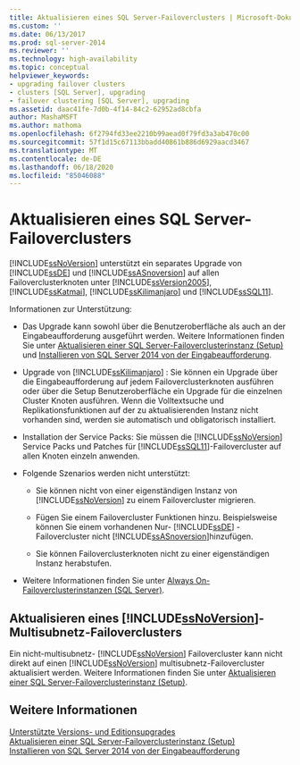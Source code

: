 ```yaml
---
title: Aktualisieren eines SQL Server-Failoverclusters | Microsoft-Dokumentation
ms.custom: ''
ms.date: 06/13/2017
ms.prod: sql-server-2014
ms.reviewer: ''
ms.technology: high-availability
ms.topic: conceptual
helpviewer_keywords:
- upgrading failover clusters
- clusters [SQL Server], upgrading
- failover clustering [SQL Server], upgrading
ms.assetid: daac41fe-7d0b-4f14-84c2-62952ad8cbfa
author: MashaMSFT
ms.author: mathoma
ms.openlocfilehash: 6f2794fd33ee2210b99aead0f79fd3a3ab470c00
ms.sourcegitcommit: 57f1d15c67113bbadd40861b886d6929aacd3467
ms.translationtype: MT
ms.contentlocale: de-DE
ms.lasthandoff: 06/18/2020
ms.locfileid: "85046088"
---
```

# <a name="upgrade-a-sql-server-failover-cluster"></a>Aktualisieren eines SQL Server-Failoverclusters
  [!INCLUDE[ssNoVersion](../../../includes/ssnoversion-md.md)] unterstützt ein separates Upgrade von [!INCLUDE[ssDE](../../../includes/ssde-md.md)] und [!INCLUDE[ssASnoversion](../../../includes/ssasnoversion-md.md)] auf allen Failoverclusterknoten unter [!INCLUDE[ssVersion2005](../../../includes/ssversion2005-md.md)], [!INCLUDE[ssKatmai](../../../includes/sskatmai-md.md)], [!INCLUDE[ssKilimanjaro](../../../includes/sskilimanjaro-md.md)] und [!INCLUDE[ssSQL11](../../../includes/sssql11-md.md)].  
  
 Informationen zur Unterstützung:  
  
-   Das Upgrade kann sowohl über die Benutzeroberfläche als auch an der Eingabeaufforderung ausgeführt werden. Weitere Informationen finden Sie unter [Aktualisieren einer SQL Server-Failoverclusterinstanz &#40;Setup&#41;](upgrade-a-sql-server-failover-cluster-instance-setup.md) und [Installieren von SQL Server 2014 von der Eingabeaufforderung](../../../database-engine/install-windows/install-sql-server-from-the-command-prompt.md).  
  
-   Upgrade von [!INCLUDE[ssKilimanjaro](../../../includes/sskilimanjaro-md.md)] : Sie können ein Upgrade über die Eingabeaufforderung auf jedem Failoverclusterknoten ausführen oder über die Setup Benutzeroberfläche ein Upgrade für die einzelnen Cluster Knoten ausführen. Wenn die Volltextsuche und Replikationsfunktionen auf der zu aktualisierenden Instanz nicht vorhanden sind, werden sie automatisch und obligatorisch installiert.  
  
-   Installation der Service Packs: Sie müssen die [!INCLUDE[ssNoVersion](../../../includes/ssnoversion-md.md)] Service Packs und Patches für [!INCLUDE[ssSQL11](../../../includes/sssql11-md.md)]-Failovercluster auf allen Knoten einzeln anwenden.  
  
-   Folgende Szenarios werden nicht unterstützt:  
  
    -   Sie können nicht von einer eigenständigen Instanz von [!INCLUDE[ssNoVersion](../../../includes/ssnoversion-md.md)] zu einem Failovercluster migrieren.  
  
    -   Fügen Sie einem Failovercluster Funktionen hinzu. Beispielsweise können Sie einem vorhandenen Nur- [!INCLUDE[ssDE](../../../includes/ssde-md.md)] -Failovercluster nicht [!INCLUDE[ssASnoversion](../../../includes/ssasnoversion-md.md)]hinzufügen.  
  
    -   Sie können Failoverclusterknoten nicht zu einer eigenständigen Instanz herabstufen.  
  
-   Weitere Informationen finden Sie unter [ Always On-Failoverclusterinstanzen (SQL Server)](always-on-failover-cluster-instances-sql-server.md).  
  
## <a name="upgrading-a-ssnoversion-multi-subnet-failover-cluster"></a>Aktualisieren eines [!INCLUDE[ssNoVersion](../../../includes/ssnoversion-md.md)]-Multisubnetz-Failoverclusters  
 Ein nicht-multisubnetz- [!INCLUDE[ssNoVersion](../../../includes/ssnoversion-md.md)] Failovercluster kann nicht direkt auf einen [!INCLUDE[ssNoVersion](../../../includes/ssnoversion-md.md)] multisubnetz-Failovercluster aktualisiert werden. Weitere Informationen finden Sie unter [Aktualisieren einer SQL Server-Failoverclusterinstanz &#40;Setup&#41;](upgrade-a-sql-server-failover-cluster-instance-setup.md).  
  
## <a name="see-also"></a>Weitere Informationen  
 [Unterstützte Versions- und Editionsupgrades](../../../database-engine/install-windows/supported-version-and-edition-upgrades.md)   
 [Aktualisieren einer SQL Server-Failoverclusterinstanz &#40;Setup&#41;](upgrade-a-sql-server-failover-cluster-instance-setup.md)   
 [Installieren von SQL Server 2014 von der Eingabeaufforderung](../../../database-engine/install-windows/install-sql-server-from-the-command-prompt.md)  
  
  
